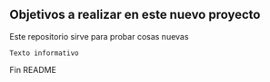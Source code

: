 ## Objetivos a realizar en este nuevo proyecto 

Este repositorio sirve para probar cosas nuevas

	Texto informativo

Fin README
